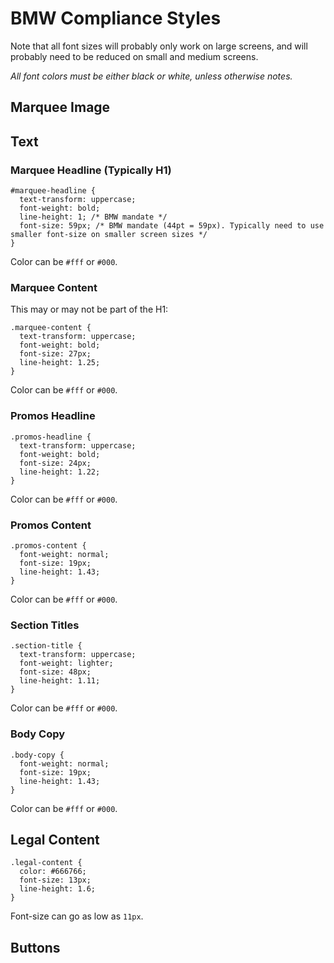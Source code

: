# BMW Compliance Styles

Note that all font sizes will probably only work on large screens, and will probably need to be reduced on small and medium screens.

*All font colors must be either black or white, unless otherwise notes.*

## Marquee Image

## Text

### Marquee Headline (Typically H1)

```
#marquee-headline {
  text-transform: uppercase;
  font-weight: bold;
  line-height: 1; /* BMW mandate */
  font-size: 59px; /* BMW mandate (44pt = 59px). Typically need to use smaller font-size on smaller screen sizes */
}
```
Color can be `#fff` or `#000`.

### Marquee Content

This may or may not be part of the H1:

```
.marquee-content {
  text-transform: uppercase;
  font-weight: bold;
  font-size: 27px;
  line-height: 1.25;
}
```
Color can be `#fff` or `#000`.

### Promos Headline

```
.promos-headline {
  text-transform: uppercase;
  font-weight: bold;
  font-size: 24px;
  line-height: 1.22;
}
```
Color can be `#fff` or `#000`.

### Promos Content

```
.promos-content {
  font-weight: normal;
  font-size: 19px;
  line-height: 1.43;
}
```
Color can be `#fff` or `#000`.

### Section Titles

```
.section-title {
  text-transform: uppercase;
  font-weight: lighter;
  font-size: 48px;
  line-height: 1.11;
}
```
Color can be `#fff` or `#000`.

### Body Copy

```
.body-copy {
  font-weight: normal;
  font-size: 19px;
  line-height: 1.43;
}
```
Color can be `#fff` or `#000`.

## Legal Content

```
.legal-content {
  color: #666766;
  font-size: 13px;
  line-height: 1.6;
}
```
Font-size can go as low as `11px`.

## Buttons

